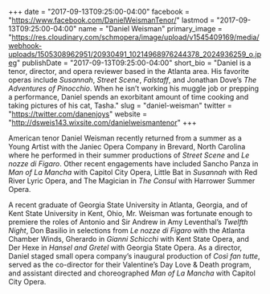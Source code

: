 +++
date = "2017-09-13T09:25:00-04:00"
facebook = "https://www.facebook.com/DanielWeismanTenor/"
lastmod = "2017-09-13T09:25:00-04:00"
name = "Daniel Weisman"
primary_image = "https://res.cloudinary.com/schmopera/image/upload/v1545409169/media/webhook-uploads/1505308962951/20930491_10214968976244378_2024936259_o.jpeg"
publishDate = "2017-09-13T09:25:00-04:00"
short_bio = "Daniel is a tenor, director, and opera reviewer based in the Atlanta area. His favorite operas include *Susannah*, *Street Scene*, *Falstaff*, and Jonathan Dove’s *The Adventures of Pinocchio*. When he isn’t working his muggle job or prepping a performance, Daniel spends an exorbitant amount of time cooking and taking pictures of his cat, Tasha."
slug = "daniel-weisman"
twitter = "https://twitter.com/danenjoys"
website = "http://dsweis143.wixsite.com/danielweismantenor"
+++

American tenor Daniel Weisman recently returned from a summer as a Young Artist with the Janiec Opera Company in Brevard, North Carolina where he performed in their summer productions of *Street Scene* and *Le nozze di Figaro*. Other recent engagements have included Sancho Panza in *Man of La Mancha* with Capitol City Opera, Little Bat in *Susannah* with Red River Lyric Opera, and The Magician in *The Consul* with Harrower Summer Opera. 

A recent graduate of Georgia State University in Atlanta, Georgia, and of Kent State University in Kent, Ohio, Mr. Weisman was fortunate enough to premiere the roles of Antonio and Sir Andrew in Amy Leventhal’s *Twelfth Night*, Don Basilio in selections from *Le nozze di Figaro* with the Atlanta Chamber Winds, Gherardo in *Gianni Schicchi* with Kent State Opera, and Der Hexe in *Hansel and Gretel* with Georgia State Opera. As a director, Daniel staged small opera company’s inaugural production of *Così fan tutte*, served as the co-director for their Valentine’s Day Love & Death program, and assistant directed and choreographed *Man of La Mancha* with Capitol City Opera.
